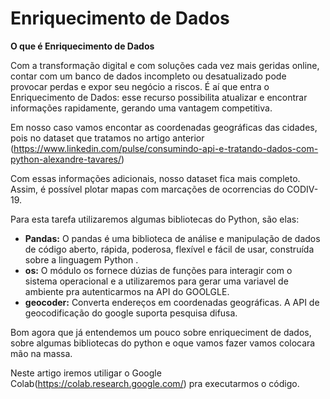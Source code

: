 # Enriquecimento de Dados
**O que é Enriquecimento de Dados**

Com a transformação digital e com soluções cada vez mais geridas online, contar com um banco de dados incompleto ou desatualizado pode provocar perdas e expor seu negócio a riscos. É aí que entra o Enriquecimento de Dados: esse recurso possibilita atualizar e encontrar informações rapidamente, gerando uma vantagem competitiva.

Em nosso caso vamos encontar as coordenadas geográficas das cidades, pois no dataset que tratamos no artigo anterior (https://www.linkedin.com/pulse/consumindo-api-e-tratando-dados-com-python-alexandre-tavares/)

Com essas informações adicionais, nosso dataset fica mais completo. Assim, é possível plotar mapas com marcações de ocorrencias do CODIV-19.

Para esta tarefa utilizaremos algumas bibliotecas do Python, são elas:
- **Pandas:**
O pandas é uma biblioteca de análise e manipulação de dados de código aberto, rápida, poderosa, flexível e fácil de usar, construída sobre a linguagem Python .
- **os:**
O módulo os fornece dúzias de funções para interagir com o sistema operacional e a utilizaremos para gerar uma variavel de ambiente pra autenticarmos na API do GOOLGLE.
- **geocoder:**
Converta endereços em coordenadas geográficas. A API de geocodificação do google suporta pesquisa difusa.

Bom agora que já entendemos um pouco sobre enriqueciment de dados, sobre algumas bibliotecas do python e oque vamos fazer vamos colocara mão na massa.

Neste artigo iremos utiligar o Google Colab(https://colab.research.google.com/) pra executarmos o código.